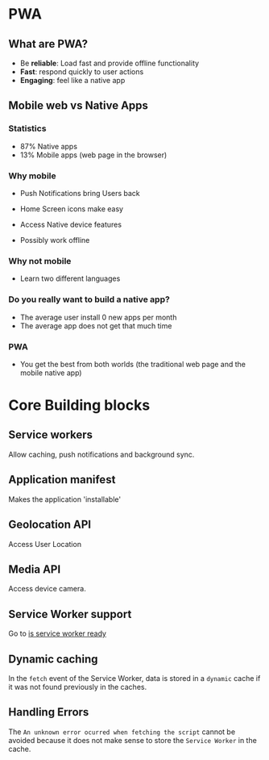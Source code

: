 # PWA

## What are PWA?

- Be **reliable**: Load fast and provide offline functionality
- **Fast**: respond quickly to user actions
- **Engaging**: feel like a native app

## Mobile web vs Native Apps

### Statistics

- 87% Native apps
- 13% Mobile apps (web page in the browser)

### Why mobile

- Push Notifications bring Users back

- Home Screen icons make easy

- Access Native device features

- Possibly work offline

### Why not mobile

- Learn two different languages

### Do you really want to build a native app?

- The average user install 0 new apps per month
- The average app does not get that much time

### PWA

- You get the best from both worlds (the traditional web page and the mobile native app)

# Core Building blocks

## Service workers

Allow caching, push notifications and background sync.

## Application manifest

Makes the application 'installable'

## Geolocation API

Access User Location

## Media API

Access device camera.

## Service Worker support

Go to [is service worker ready](https://jakearchibald.github.io/isserviceworkerready/)


## Dynamic caching

In the `fetch` event of the Service Worker, data is stored in a `dynamic` cache if it was not found previously in the caches.

## Handling Errors

The `An unknown error ocurred when fetching the script` cannot be avoided because it does not make sense to store the `Service Worker` in the cache.